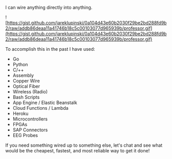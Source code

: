 I can wire anything directly into anything.

![https://gist.github.com/jareklupinski/0a104d43e60b2030f29be2bd288fd9b2/raw/addb86deaa11a41746b18c5c00103077d965939b/professor.gif](https://gist.github.com/jareklupinski/0a104d43e60b2030f29be2bd288fd9b2/raw/addb86deaa11a41746b18c5c00103077d965939b/professor.gif)

To accomplish this in the past I have used:
- Go
- Python
- C/++
- Assembly
- Copper Wire
- Optical Fiber
- Wireless (Radio)
- Bash Scripts
- App Engine / Elastic Beanstalk
- Cloud Functions / Lambda
- Heroku
- Microcontrollers
- FPGAs
- SAP Connectors
- EEG Probes

If you need something wired up to something else, let's chat and see what would be the cheapest, fastest, and most reliable way to get it done!
